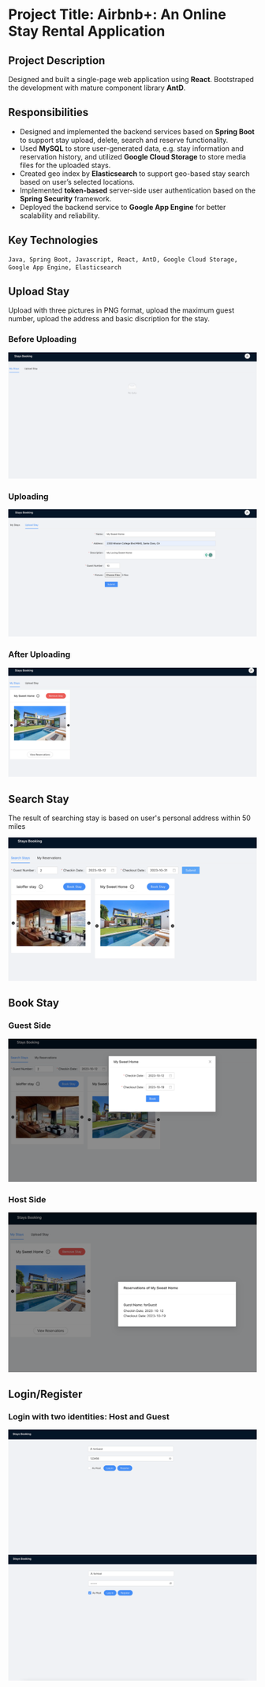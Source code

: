 # Project Title: Airbnb+: An Online Stay Rental Application

## Project Description

Designed and built a single-page web application using **React**. Bootstraped the development with mature component library **AntD**.

## Responsibilities

- Designed and implemented the backend services based on **Spring Boot** to support stay upload, delete, search and reserve functionality.
- Used **MySQL** to store user-generated data, e.g. stay information and reservation history, and utilized **Google Cloud Storage** to store media files for the uploaded stays.
- Created geo index by **Elasticsearch** to support geo-based stay search based on user’s selected locations.
- Implemented **token-based** server-side user authentication based on the **Spring Security** framework.
- Deployed the backend service to **Google App Engine** for better scalability and reliability.

## Key Technologies

    Java, Spring Boot, Javascript, React, AntD, Google Cloud Storage, Google App Engine, Elasticsearch

## Upload Stay

Upload with three pictures in PNG format, upload the maximum guest number, upload the address and basic discription for the stay.

### Before Uploading

![Upload_Stay_Page](/static/Host_With_No_Stay.png)

### Uploading

![USP](/static/Upload_Stay.png)

### After Uploading

![USP](/static/Host_With_Stay.png)

## Search Stay

The result of searching stay is based on user's personal address within 50 miles

![Search_Stay](/static//Search_Stay.png)

## Book Stay

### Guest Side

![BS](/static/Book_Stay.png)

### Host Side

![BS](/static/View_Stay_Result.png)

## Login/Register

### Login with two identities: Host and Guest

![LR](/static/Guest.png)
![LR](/static/Host.png)
